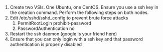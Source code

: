 1. Create two VSIs. One Ubuntu, one CentOS. Ensure you use a ssh key in the creation command. Perform the following steps on both nodes.
2. Edit /etc/sshd/sshd_config to prevent brute force attacks
    1. PermitRootLogin prohibit-password
    2. PasswordAuthentication no
3. Restart the ssh daemon (google is your friend here)
4. Ensure that you can only login with a ssh key and that password authentication is properly disabled
